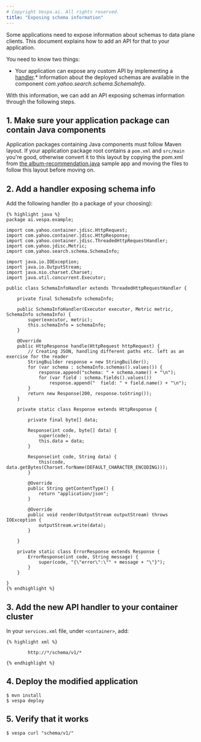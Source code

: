```yaml
---
# Copyright Vespa.ai. All rights reserved.
title: "Exposing schema information"
---
```


Some applications need to expose information about schemas to data plane clients.
This document explains how to add an API for that to your application.

You need to know two things:
* Your application can expose any custom API by implementing a
  [handler](/en/jdisc/developing-request-handlers.html).* Information about the deployed schemas are available in the component *com.yahoo.search.schema.SchemaInfo*.

With this information, we can add an API exposing schemas information through the following steps.

## 1. Make sure your application package can contain Java components

Application packages containing Java components must follow Maven layout.
If your application package root contains a `pom.xml` and `src/main`
you're good, otherwise convert it to this layout by copying the pom.xml from
[the album-recommendation.java](https://github.com/vespa-engine/sample-apps/tree/master/album-recommendation-java)
sample app and moving the files to follow this layout before moving on.

## 2. Add a handler exposing schema info

Add the following handler (to a package of your choosing):

```
{% highlight java %}
package ai.vespa.example;

import com.yahoo.container.jdisc.HttpRequest;
import com.yahoo.container.jdisc.HttpResponse;
import com.yahoo.container.jdisc.ThreadedHttpRequestHandler;
import com.yahoo.jdisc.Metric;
import com.yahoo.search.schema.SchemaInfo;

import java.io.IOException;
import java.io.OutputStream;
import java.nio.charset.Charset;
import java.util.concurrent.Executor;

public class SchemaInfoHandler extends ThreadedHttpRequestHandler {

    private final SchemaInfo schemaInfo;

    public SchemaInfoHandler(Executor executor, Metric metric, SchemaInfo schemaInfo) {
        super(executor, metric);
        this.schemaInfo = schemaInfo;
    }

    @Override
    public HttpResponse handle(HttpRequest httpRequest) {
        // Creating JSON, handling different paths etc. left as an exercise for the reader
        StringBuilder response = new StringBuilder();
        for (var schema : schemaInfo.schemas().values()) {
            response.append("schema: " + schema.name() + "\n");
            for (var field : schema.fields().values())
                response.append("  field: " + field.name() + "\n");
        }
        return new Response(200, response.toString());
    }

    private static class Response extends HttpResponse {

        private final byte[] data;

        Response(int code, byte[] data) {
            super(code);
            this.data = data;
        }

        Response(int code, String data) {
            this(code, data.getBytes(Charset.forName(DEFAULT_CHARACTER_ENCODING)));
        }

        @Override
        public String getContentType() {
            return "application/json";
        }

        @Override
        public void render(OutputStream outputStream) throws IOException {
            outputStream.write(data);
        }

    }

    private static class ErrorResponse extends Response {
        ErrorResponse(int code, String message) {
            super(code, "{\"error\":\"" + message + "\"}");
        }
    }

}
{% endhighlight %}
```

## 3. Add the new API handler to your container cluster

In your `services.xml` file, under `<container>`, add:

```
{% highlight xml %}

        http://*/schema/v1/*

{% endhighlight %}
```

## 4. Deploy the modified application

```
$ mvn install
$ vespa deploy
```

## 5. Verify that it works

```
$ vespa curl "schema/v1/"
```
